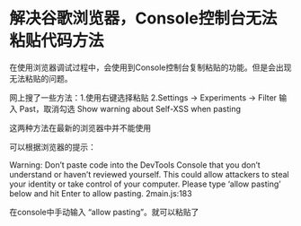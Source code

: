 # 解决谷歌浏览器，Console控制台无法粘贴代码方法

在使用浏览器调试过程中，会使用到Console控制台复制粘贴的功能。但是会出现无法粘贴的问题。


网上搜了一些方法：1.使用右键选择粘贴  2.Settings -> Experiments -> Filter 输入 Past，取消勾选 Show warning about Self-XSS when pasting

这两种方法在最新的浏览器中并不能使用


可以根据浏览器的提示：

Warning: Don’t paste code into the DevTools Console that you don’t understand or haven’t reviewed yourself. This could allow attackers to steal your identity or take control of your computer. Please type ‘allow pasting’ below and hit Enter to allow pasting.
2main.js:183 

在console中手动输入 “allow pasting”。就可以粘贴了